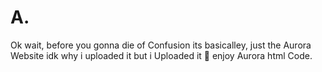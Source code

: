 # A.
Ok wait, before you gonna die of Confusion its basicalley, just the Aurora Website idk why i uploaded it but i Uploaded it 🤷‍ enjoy Aurora html Code.
